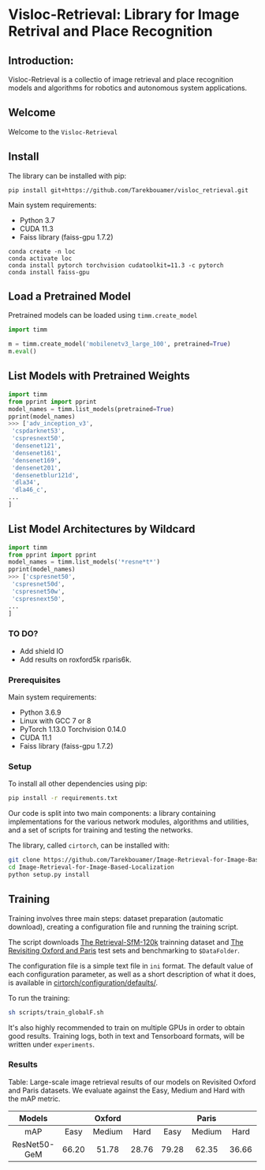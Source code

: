 # Visloc-Retrieval: Library for Image Retrival and Place Recognition

## Introduction:

Visloc-Retrieval is a collectio of image retrieval and place recognition models and algorithms for robotics and autonomous system applications.


## Welcome

Welcome to the `Visloc-Retrieval`

## Install

The library can be installed with pip:

```
pip install git+https://github.com/Tarekbouamer/visloc_retrieval.git
```

Main system requirements:
  * Python 3.7
  * CUDA 11.3
  * Faiss library (faiss-gpu 1.7.2)

```
conda create -n loc
conda activate loc
conda install pytorch torchvision cudatoolkit=11.3 -c pytorch
conda install faiss-gpu
```

## Load a Pretrained Model

Pretrained models can be loaded using `timm.create_model`

```python
import timm

m = timm.create_model('mobilenetv3_large_100', pretrained=True)
m.eval()
```

## List Models with Pretrained Weights
```python
import timm
from pprint import pprint
model_names = timm.list_models(pretrained=True)
pprint(model_names)
>>> ['adv_inception_v3',
 'cspdarknet53',
 'cspresnext50',
 'densenet121',
 'densenet161',
 'densenet169',
 'densenet201',
 'densenetblur121d',
 'dla34',
 'dla46_c',
...
]
```

## List Model Architectures by Wildcard
```python
import timm
from pprint import pprint
model_names = timm.list_models('*resne*t*')
pprint(model_names)
>>> ['cspresnet50',
 'cspresnet50d',
 'cspresnet50w',
 'cspresnext50',
...
]
```

### TO DO?
* Add shield IO
* Add results on roxford5k rparis6k.

### Prerequisites

Main system requirements:
  * Python 3.6.9
  * Linux with GCC 7 or 8
  * PyTorch 1.13.0 Torchvision 0.14.0
  * CUDA 11.1
  * Faiss library (faiss-gpu 1.7.2)


### Setup

To install all other dependencies using pip:

```bash
pip install -r requirements.txt
```

Our code is split into two main components: a library containing implementations for the various network modules,
algorithms and utilities, and a set of scripts for training and testing the networks.

The library, called `cirtorch`, can be installed with:
```bash
git clone https://github.com/Tarekbouamer/Image-Retrieval-for-Image-Based-Localization.git
cd Image-Retrieval-for-Image-Based-Localization
python setup.py install
```

## Training

Training involves three main steps: dataset preparation (automatic download), creating a configuration file and running the training
script.

The script downloads [The Retrieval-SfM-120k](https://arxiv.org/abs/1711.02512) trainning dataset and [The Revisiting Oxford and Paris](https://github.com/filipradenovic/revisitop) test sets and benchmarking to `$DataFolder`.

The configuration file is a simple text file in `ini` format. The default value of each configuration parameter, as well as a short description of what it does, is available in
[cirtorch/configuration/defaults/](cirtorch/configuration/defaults/).

To run the training:
```bash
sh scripts/train_globalF.sh 
```

It's also highly recommended to train on multiple GPUs in order to obtain good results.
Training logs, both in text and Tensorboard formats, will be written under `experiments`.


### Results
Table: Large-scale image retrieval results of our models on Revisited Oxford and Paris datasets. 
We evaluate against the Easy, Medium and Hard with the mAP metric.

  | Models       |        | Oxford |        |        | Paris  |        | Download |
  |:------------:|:------:|:------:|:------:|:------:|:------:|:------:|:---------|
  |   mAP        | Easy   | Medium | Hard   | Easy   | Medium | Hard   |          |
  | ResNet50-GeM | 66.20  | 51.78  | 28.76  | 79.28  | 62.35  | 36.66  |[resnet50](https://drive.google.com/file/d/1mZpzcAHLFkeKLKROC4ljT7kuy0AUh6WV/view?usp=sharing)|
